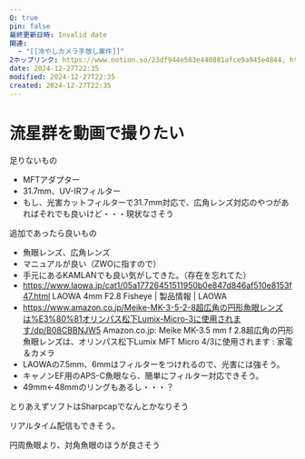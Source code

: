 ```yaml
---
Q: true
pin: false
最終更新日時: Invalid date
関連:
  - "[[冷やしカメラ手放し案件]]"
2ホップリンク: https://www.notion.so/23df944e583e440881afce9a945e4844, https://www.notion.so/dc64a9c844ac4981ab5fee726711ab91
date: 2024-12-27T22:35
modified: 2024-12-27T22:35
created: 2024-12-27T22:35
---
```

# 流星群を動画で撮りたい

足りないもの

- MFTアダプター  
- 31.7mm、UV-IRフィルター  
- もし、光害カットフィルターで31.7mm対応で、広角レンズ対応のやつがあればそれでも良いけど・・・現状なさそう  

追加であったら良いもの

- 魚眼レンズ、広角レンズ  
- マニュアルが良い（ZWOに指すので）  
- 手元にあるKAMLANでも良い気がしてきた。（存在を忘れてた）  
- https://www.laowa.jp/cat1/05a17726451511950b0e847d846af510e8153f47.html LAOWA 4mm F2.8 Fisheye | 製品情報 | LAOWA  
- https://www.amazon.co.jp/Meike-MK-3-5-2-8超広角の円形魚眼レンズは%E3%80%81オリンパス松下Lumix-Micro-3に使用されます/dp/B08CBBNJW5 Amazon.co.jp: Meike MK-3.5 mm f 2.8超広角の円形魚眼レンズは、オリンパス松下Lumix MFT Micro 4/3に使用されます : 家電＆カメラ  
- LAOWAの7.5mm、6mmはフィルターをつけれるので、光害には強そう。  
- キャノンEF用のAPS-C魚眼なら、簡単にフィルター対応できそう。  
- 49mm←48mmのリングもあるし・・・？  

とりあえずソフトはSharpcapでなんとかなりそう

リアルタイム配信もできそう。

円周魚眼より、対角魚眼のほうが良さそう